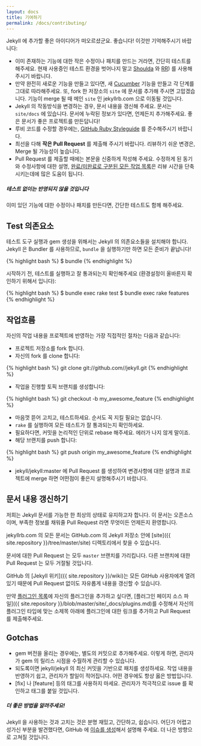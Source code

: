 ```yaml
---
layout: docs
title: 기여하기
permalink: /docs/contributing/
---
```


Jekyll 에 추가할 좋은 아이디어가 떠오르셨군요. 좋습니다! 이것만 기억해주시기
바랍니다:

* 이미 존재하는 기능에 대한 작은 수정이나 패치를 만드는 거라면, 간단히 테스트를
  해주세요. 현재 사용중인 테스트 환경을 벗어나지 말고
  [Shoulda](https://github.com/thoughtbot/shoulda/tree/master) 와
  [RR](https://github.com/btakita/rr/tree/master)) 를 사용해 주시기 바랍니다.
* 만약 완전히 새로운 기능을 만들고 있다면, 새
  [Cucumber](https://github.com/cucumber/cucumber/) 기능을 만들고 각 단계를
  그대로 따라해주세요. 또, fork 한 저장소의 `site` 에 문서를 추가해 주시면
  고맙겠습니다. 기능이 merge 될 때 메인 `site` 인 jekyllrb.com 으로 이동될
  것입니다.
* Jekyll 의 작동방식을 변경하는 경우, 문서 내용을 갱신해 주세요. 문서는
  `site/docs` 에 있습니다. 문서에 누락된 정보가 있다면, 언제든지 추가해주세요.
  좋은 문서가 좋은 프로젝트를 만든답니다!
* 루비 코드를 수정할 경우에는, [GitHub Ruby
  Styleguide](https://github.com/styleguide/ruby) 를 준수해주시기 바랍니다.
* 최선을 다해 **작은 Pull Request** 를 제출해 주시기 바랍니다. 리뷰하기 쉬운
  변경은, Merge 될 가능성이 높습니다.
* Pull Request 를 제출할 때에는 본문을 신중하게 작성해 주세요. 수정하게 된
  동기와 수정사항에 대한 설명, [완료/미완료로 구분된 모든 작업
  목록](http://git.io/gfm-tasks)은 리뷰 시간을 단축시키는데에 많은 도움이
  됩니다.

<div class="note warning">
  <h5>테스트 없이는 반영되지 않을 것입니다</h5>
  <p>
    이미 있던 기능에 대한 수정이나 패치를 만든다면, 간단한 테스트도 함께
    해주세요.
  </p>
</div>

Test 의존요소
-----------------

테스트 도구 실행과 gem 생성을 위해서는 Jekyll 의 의존요소들을 설치해야 합니다.
Jekyll 은 Bundler 를 사용하므로, `bundle` 을 실행하기만 하면 모든 준비가
끝납니다!

{% highlight bash %}
$ bundle
{% endhighlight %}

시작하기 전, 테스트를 실행하고 잘 통과되는지 확인해주세요 (환경설정이 올바른지
확인하기 위해서 입니다):

{% highlight bash %}
$ bundle exec rake test
$ bundle exec rake features
{% endhighlight %}

작업흐름
--------

자신의 작업 내용을 프로젝트에 반영하는 가장 직접적인 절차는 다음과 같습니다:

* 프로젝트 저장소를 fork 합니다.
* 자신의 fork 를 clone 합니다:

{% highlight bash %}
git clone git://github.com/<username>/jekyll.git
{% endhighlight %}

* 작업을 진행할 토픽 브랜치를 생성합니다:

{% highlight bash %}
git checkout -b my_awesome_feature
{% endhighlight %}


* 마음껏 뜯어 고치고, 테스트하세요. 순서도 꼭 지킬 필요는 없습니다.
* `rake` 를 실행하여 모든 테스트가 잘 통과되는지 확인하세요.
* 필요하다면, 커밋을 논리적인 단위로 rebase 해주세요. 에러가 나지 않게 말이죠.
* 해당 브랜치를 push 합니다:

{% highlight bash %}
git push origin my_awesome_feature
{% endhighlight %}

* jekyll/jekyll:master 에 Pull Request 를 생성하여 변경사항에 대한 설명과
  프로젝트에 merge 하면 어떤점이 좋은지 설명해주시기 바랍니다.

문서 내용 갱신하기
----------------------

저희는 Jekyll 문서를 가능한 한 최상의 상태로 유지하고자 합니다. 이 문서는
오픈소스이며, 부족한 정보를 채워줄 Pull Request 라면 무엇이든 언제든지
환영합니다.

jekyllrb.com 의 모든 문서는
GitHub.com 의 Jekyll 저장소 안에 [site]({{ site.repository }}/tree/master/site)
디렉토리에서 찾을 수 있습니다.

문서에 대한 Pull Request 는 모두 `master` 브랜치를 가리킵니다. 다른 브랜치에
대한 Pull Request 는 모두 거절될 것입니다.

GitHub 의 [Jekyll 위키]({{ site.repository }}/wiki)는
모든 GitHub 사용자에게 열려있기 때문에 Pull Request 없이도
자유롭게 내용을 갱신할 수 있습니다.

만약 [플러그인 목록](/docs/plugins/#available-plugins)에 자신의 플러그인을 추가하고
싶다면, [플러그인 페이지 소스 파일]({{ site.repository }}/blob/master/site/_docs/plugins.md)를
수정해서 자신의 플러그인 타입에 맞는 소제목 아래에 플러그인에 대한 링크를
추가하고 Pull Request 를 제출해주세요.

Gotchas
-------

* gem 버전을 올리는 경우에는, 별도의 커밋으로 추가해주세요. 이렇게 하면,
  관리자가 gem 의 릴리스 시점을 수월하게 관리할 수 있습니다.
* 되도록이면 jekyll/jekyll 의 최신 커밋을 기반으로 패치를 생성하세요. 작업
  내용을 반영하기 쉽고, 관리자가 할일이 적어집니다. 어떤 경우에도 항상 옳은
  방법입니다.
* [fix] 나 [feature] 등의 태그를 사용하지 마세요. 관리자가 적극적으로 issue 를
  확인하고 태그를 붙일 것입니다.

<div class="note">
  <h5>더 좋은 방법을 알려주세요!</h5>
  <p>
    Jekyll 을 사용하는 것과 고치는 것은 분명 재밌고, 간단하고, 쉽습니다. 어딘가
    어렵고 성가신 부분을 발견했다면, GitHub 에 <a
    href="{{ site.repository }}/issues/new">이슈를 생성</a>해서 설명해 주세요.
    더 나은 방향으로 고쳐질 것입니다.
  </p>
</div>
